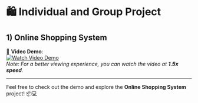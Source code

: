 # 🛍️ Individual and Group Project
## 1) Online Shopping System

🎥 **Video Demo**:  
[![Watch Video Demo](https://link-to-your-thumbnail-image.com)](https://www.loom.com/share/f34123e124074ee8bff94da3d808a9b7?sid=3fde3e74-4baa-437a-b2b9-def1fcd772a0)  
*Note: For a better viewing experience, you can watch the video at **1.5x speed**.*

---

Feel free to check out the demo and explore the **Online Shopping System** project! 📦💻
